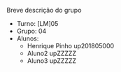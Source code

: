 
Breve descrição do grupo

* Turno: [LM]05
* Grupo: 04
* Alunos:
    - Henrique Pinho up201805000
    - Aluno2 upZZZZZ
    - Aluno3 upZZZZZ
